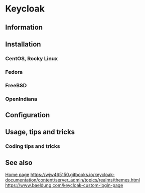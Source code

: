 # Keycloak

## Information

## Installation

### CentOS, Rocky Linux

### Fedora

### FreeBSD

### OpenIndiana

## Configuration

## Usage, tips and tricks

### Coding tips and tricks

## See also

[Home page](https://www.keycloak.org/)
https://wjw465150.gitbooks.io/keycloak-documentation/content/server_admin/topics/realms/themes.html
https://www.baeldung.com/keycloak-custom-login-page
